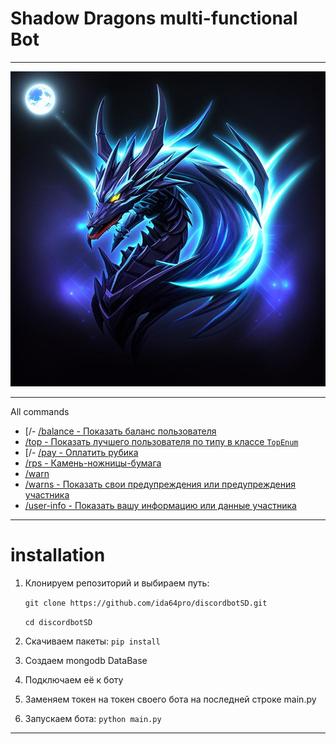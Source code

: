 # Shadow Dragons multi-functional Bot

---

![discordbotSD](./SDmfB.png)

---
All commands
- [/- [/balance - Показать баланс пользователя](./img/balance.png)
- [/top - Показать лучшего пользователя по типу в классе `TopEnum`](./img/top.png)
- [/- [/pay - Оплатить рубика](./img/pay.png)
- [/rps - Камень-ножницы-бумага](./img/rps.png)
- [/warn](./img/warn.png)
- [/warns - Показать свои предупреждения или предупреждения участника](./img/warns.png)
- [/user-info - Показать вашу информацию или данные участника](./img/userinfo.png)
---
# installation

1. Клонируем репозиторий и выбираем путь:

    `git clone https://github.com/ida64pro/discordbotSD.git`

    `cd discordbotSD`

2. Скачиваем пакеты: `pip install`

3. Создаем mongodb DataBase
   
5. Подключаем её к боту

6. Заменяем токен на токен своего бота на последней строке main.py

7. Запускаем бота: `python main.py`

---
